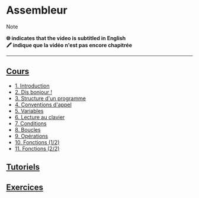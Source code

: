 # Assembleur

> [!NOTE]
> **🌐 indicates that the video is subtitled in English**<br>
> **🖍 indique que la vidéo n'est pas encore chapitrée**

---

## [Cours](https://www.youtube.com/playlist?list=PLrSOXFDHBtfEs7PCC6r44iXiX5gMlbjcR)

+ [1. Introduction](https://www.youtube.com/watch?v=fvtd2Ut3MHw)
+ [2. Dis bonjour !](https://www.youtube.com/watch?v=22UPjfgyRzI)
+ [3. Structure d'un programme](https://www.youtube.com/watch?v=sS_1SyDqVV8)
+ [4. Conventions d'appel](https://www.youtube.com/watch?v=ZpeMivhWuic)
+ [5. Variables](https://www.youtube.com/watch?v=CIzKfH8Jtco)
+ [6. Lecture au clavier](https://www.youtube.com/watch?v=Pq1kWf2lUpk)
+ [7. Conditions](https://www.youtube.com/watch?v=KYMt8tA_fe0)
+ [8. Boucles](https://www.youtube.com/watch?v=lBp9guUoA0A)
+ [9. Opérations](https://www.youtube.com/watch?v=8E8vOQuFQzQ)
+ [10. Fonctions (1/2)](https://www.youtube.com/watch?v=lW6oRlMxHXo)
+ [11. Fonctions (2/2)](https://www.youtube.com/watch?v=FJerdO0CIis)

## [Tutoriels](https://www.youtube.com/playlist?list=PLrSOXFDHBtfE8fM7h9N60hU7TYfGumA_7)

## [Exercices](https://www.youtube.com/playlist?list=PLrSOXFDHBtfGU-qQVx2Wtrz1fKgeUqout)
